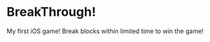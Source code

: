 BreakThrough!
=====================

My first iOS game! Break blocks within limited time to win the game!
